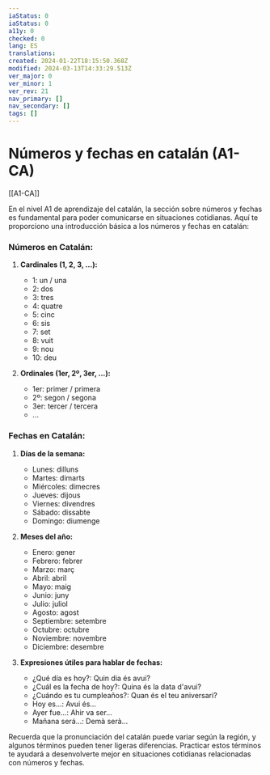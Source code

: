 ```yaml
---
iaStatus: 0
iaStatus: 0
a11y: 0
checked: 0
lang: ES
translations: 
created: 2024-01-22T18:15:50.368Z
modified: 2024-03-13T14:33:29.513Z
ver_major: 0
ver_minor: 1
ver_rev: 21
nav_primary: []
nav_secondary: []
tags: []
---
```

# Números y fechas en catalán (A1-CA)

[[A1-CA]]

En el nivel A1 de aprendizaje del catalán, la sección sobre números y fechas es fundamental para poder comunicarse en situaciones cotidianas. Aquí te proporciono una introducción básica a los números y fechas en catalán:

### Números en Catalán:

1. **Cardinales (1, 2, 3, ...):**
   - 1: un / una
   - 2: dos
   - 3: tres
   - 4: quatre
   - 5: cinc
   - 6: sis
   - 7: set
   - 8: vuit
   - 9: nou
   - 10: deu

2. **Ordinales (1er, 2º, 3er, ...):**
   - 1er: primer / primera
   - 2º: segon / segona
   - 3er: tercer / tercera
   - ...

### Fechas en Catalán:

1. **Días de la semana:**
   - Lunes: dilluns
   - Martes: dimarts
   - Miércoles: dimecres
   - Jueves: dijous
   - Viernes: divendres
   - Sábado: dissabte
   - Domingo: diumenge

2. **Meses del año:**
   - Enero: gener
   - Febrero: febrer
   - Marzo: març
   - Abril: abril
   - Mayo: maig
   - Junio: juny
   - Julio: juliol
   - Agosto: agost
   - Septiembre: setembre
   - Octubre: octubre
   - Noviembre: novembre
   - Diciembre: desembre

3. **Expresiones útiles para hablar de fechas:**
   - ¿Qué día es hoy?: Quin dia és avui?
   - ¿Cuál es la fecha de hoy?: Quina és la data d'avui?
   - ¿Cuándo es tu cumpleaños?: Quan és el teu aniversari?
   - Hoy es...: Avui és...
   - Ayer fue...: Ahir va ser...
   - Mañana será...: Demà serà...

Recuerda que la pronunciación del catalán puede variar según la región, y algunos términos pueden tener ligeras diferencias. Practicar estos términos te ayudará a desenvolverte mejor en situaciones cotidianas relacionadas con números y fechas.